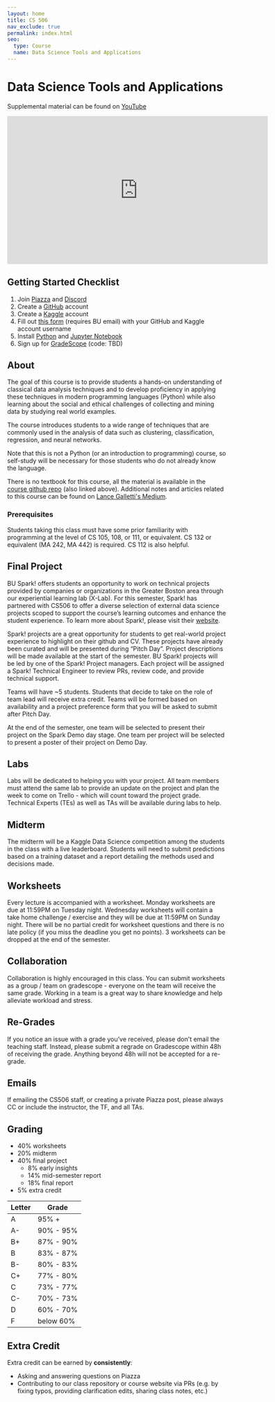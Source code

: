 ```yaml
---
layout: home
title: CS 506
nav_exclude: true
permalink: index.html
seo:
  type: Course
  name: Data Science Tools and Applications
---
```


# Data Science Tools and Applications

Supplemental material can be found on [YouTube](https://youtube.com/@howithinkabout?feature=shared)

<iframe width="600" height="340" src="https://www.youtube.com/embed?max-results=1&controls=0&showinfo=0&rel=0&listType=user_uploads&list=howithinkabout" frameborder="0" allow="accelerometer; autoplay; clipboard-write; encrypted-media; gyroscope; picture-in-picture; web-share" referrerpolicy="strict-origin-when-cross-origin" allowfullscreen></iframe>

## Getting Started Checklist

1. Join [Piazza]() and [Discord]()
2. Create a [GitHub](https://github.com/) account
3. Create a [Kaggle](https://www.kaggle.com/) account
4. Fill out [this form]() (requires BU email) with your GitHub and Kaggle account username
5. Install [Python](https://www.python.org/about/gettingstarted/) and [Jupyter Notebook](https://jupyter.org/install)
6. Sign up for [GradeScope]() (code: TBD)

## About

The goal of this course is to provide students a hands-on understanding of classical data analysis techniques and to develop proficiency in applying these techniques in modern programming languages (Python) while also learning about the social and ethical challenges of collecting and mining data by studying real world examples.

The course introduces students to a wide range of techniques that are commonly used in the analysis of data such as clustering, classification, regression, and neural networks.

Note that this is not a Python (or an introduction to programming) course, so self-study will be necessary for those students who do not already know the language.

There is no textbook for this course, all the material is available in the [course github repo](https://github.com/gallettilance/Data-Science-Fundamentals) (also linked above). Additional notes and articles related to this course can be found on [Lance Galletti's Medium](https://medium.com/@gallettilance/list/data-science-notes-6f89a235c9bf).

### Prerequisites

Students taking this class must have some prior familiarity with programming at the level of CS 105, 108, or 111, or equivalent. CS 132 or equivalent (MA 242, MA 442) is required. CS 112 is also helpful.

## Final Project

BU Spark! offers students an opportunity to work on technical projects provided by companies or organizations in the Greater Boston area through our experiential learning lab (X-Lab). For this semester, Spark! has partnered with CS506 to offer a diverse selection of external data science projects scoped to support the course’s learning outcomes and enhance the student experience. To learn more about Spark!, please visit their [website](https://www.bu.edu/spark/).

Spark! projects are a great opportunity for students to get real-world project experience to highlight on their github and CV. These projects have already been curated and will be presented during “Pitch Day”. Project descriptions will be made available at the start of the semester. BU Spark! projects will be led by one of the Spark! Project managers. Each project will be assigned a Spark! Technical Engineer to review PRs, review code, and provide technical support.

Teams will have ~5 students. Students that decide to take on the role of team lead will receive extra credit. Teams will be formed based on availability and a project preference form that you will be asked to submit after Pitch Day.

At the end of the semester, one team will be selected to present their project on the Spark Demo day stage. One team per project will be selected to present a poster of their project on Demo Day.

## Labs

Labs will be dedicated to helping you with your project. All team members must attend the same lab to provide an update on the project and plan the week to come on Trello - which will count toward the project grade. Technical Experts (TEs) as well as TAs will be available during labs to help.

## Midterm

The midterm will be a Kaggle Data Science competition among the students in the class with a live leaderboard. Students will need to submit predictions based on a training dataset and a report detailing the methods used and decisions made.

## Worksheets

Every lecture is accompanied with a worksheet. Monday worksheets are due at 11:59PM on Tuesday night. Wednesday worksheets will contain a take home challenge / exercise and they will be due at 11:59PM on Sunday night. There will be no partial credit for worksheet questions and there is no late policy (if you miss the deadline you get no points). 3 worksheets can be dropped at the end of the semester.

## Collaboration

Collaboration is highly encouraged in this class. You can submit worksheets as a group / team on gradescope - everyone on the team will receive the same grade. Working in a team is a great way to share knowledge and help alleviate workload and stress.

## Re-Grades

If you notice an issue with a grade you’ve received, please don't email the teaching staff. Instead, please submit a regrade on Gradescope within 48h of receiving the grade. Anything beyond 48h will not be accepted for a re-grade.

## Emails

If emailing the CS506 staff, or creating a private Piazza post, please always CC or include the instructor, the TF, and all TAs.

## Grading

- 40% worksheets
- 20% midterm
- 40% final project
  - 8% early insights
  - 14% mid-semester report
  - 18% final report
- 5% extra credit

| Letter | Grade  |
|----|------------|
| A  |  95% +     |
| A- |  90% - 95% |
| B+ |  87% - 90% |
| B  |  83% - 87% |
| B- |  80% - 83% |
| C+ |  77% - 80% |
| C  |  73% - 77% |
| C- |  70% - 73% |
| D  |  60% - 70% |
| F  |  below 60% |

## Extra Credit

Extra credit can be earned by **consistently**:

- Asking and answering questions on Piazza
- Contributing to our class repository or course website via PRs (e.g. by fixing typos, providing clarification edits, sharing class notes, etc.)
